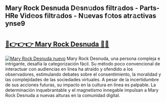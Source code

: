 ## Mary Rock Desnuda D𝚎sn𝚞dos filtr𝚊dos - Parts-HRe Vid𝚎os filtr𝚊dos - N𝚞evas f𝚘tos atr𝚊ctivas ynse9

# <h2><a href="http://mb7t6yi.tromn.icu/?c=Mary+Rock+Desnuda">🔗👉👉👉 Mary Rock Desnuda 🔗🔗</a></h2>

[![Mary Rock Desnuda nuevo](https://i.imgur.com/pEAQMta.gif)](http://mb7t6yi.tromn.icu/?c=Mary+Rock+Desnuda)
Mary Rock Desnuda, una persona compleja e intrigante, desafía la categorización fácil. Su método poco convencional de interactuar con audiencias en línea ha atraído y ofendido a los observadores, estimulando debates sobre el consentimiento, la moralidad y las complejidades de las sociedades virtuales. A pesar de la incertidumbre de sus acciones futuras, su impacto en la cultura en línea es palpable. La determinación inquebrantable y el magnetismo innegable impulsan a Mary Rock Desnuda a nuevas alturas en la comunidad digital.
